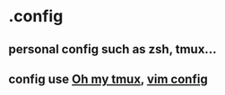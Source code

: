 # .config

## personal config such as zsh, tmux...

## config use [Oh my tmux](https://github.com/gpakosz/.tmux), [vim config](https://github.com/VuNguyenCoder/VimConfig/tree/main)
